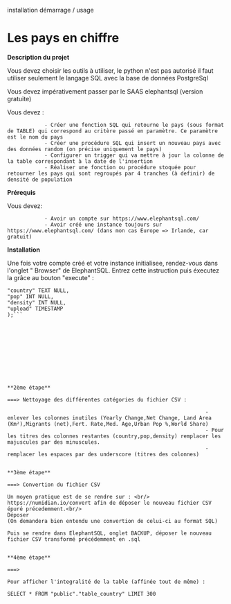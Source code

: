 


 
installation
démarrage / usage

# Les pays en chiffre


**Description du projet**

Vous devez choisir les outils à utiliser, le python n'est pas autorisé il faut utiliser seulement le langage SQL avec la base de données PostgreSql

Vous devez impérativement passer par le SAAS elephantsql (version gratuite)

Vous devez :

                - Créer une fonction SQL qui retourne le pays (sous format de TABLE) qui correspond au critère passé en paramètre. Ce paramètre est le nom du pays
                - Créer une procédure SQL qui insert un nouveau pays avec des données random (on précise uniquement le pays)
                - Configurer un trigger qui va mettre à jour la colonne de la table correspondant à la date de l'insertion
                - Réaliser une fonction ou procédure stoquée pour retourner les pays qui sont regroupés par 4 tranches (à definir) de densité de population


**Prérequis**

Vous devez: 

                - Avoir un compte sur https://www.elephantsql.com/ 
                - Avoir créé une instance toujours sur https://www.elephantsql.com/ (dans mon cas Europe => Irlande, car gratuit)


**Installation**

Une fois votre compte créé et votre instance initialisee, rendez-vous dans l'onglet " Browser" de ElephantSQL.
Entrez cette instruction puis éxecutez la grâce au bouton "execute" : 

```CREATE TABLE IF NOT EXISTS "table_country" (
"country" TEXT NULL,
"pop" INT NULL,
"density" INT NULL,
"upload" TIMESTAMP
);```











**2ème étape**

===> Nettoyage des différentes catégories du fichier CSV :  

                                                                - enlever les colonnes inutiles (Yearly Change,Net Change, Land Area (Km²),Migrants (net),Fert. Rate,Med. Age,Urban Pop %,World Share)
                                                                - Pour les titres des colonnes restantes (country,pop,density) remplacer les majuscules par des minuscules. 
                                                                - remplacer les espaces par des underscore (titres des colonnes)


**3ème étape** 

===> Convertion du fichier CSV

Un moyen pratique est de se rendre sur : <br/>
https://numidian.io/convert afin de déposer le nouveau fichier CSV épuré précedemment.<br/>
Déposer 
(On demandera bien entendu une convertion de celui-ci au format SQL)

Puis se rendre dans ElephantSQL, onglet BACKUP, déposer le nouveau fichier CSV transformé précédemment en .sql


**4ème étape**

===> 

Pour afficher l'integralité de la table (affinée tout de même) :		
 
SELECT * FROM "public"."table_country" LIMIT 300
                                                        